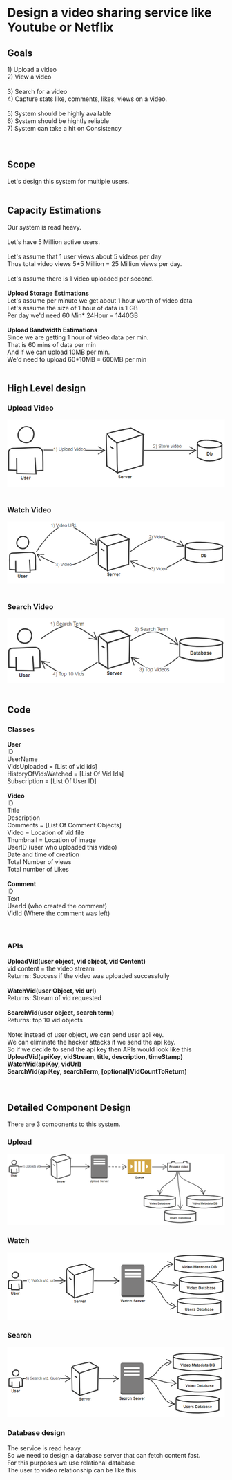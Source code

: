 <h1>Design a video sharing service like Youtube or Netflix</h1>
<h2>Goals</h2>
1) Upload a video</br>
2) View a video</br>
</br>
3) Search for a video</br>
4) Capture stats like, comments, likes, views on a video.</br>
</br>
5) System should be highly available</br>
6) System should be hightly reliable</br>
7) System can take a hit on Consistency</br>
</br></br>

<h2>Scope</h2>
Let's design this system for multiple users.</br></br>

<h2>Capacity Estimations</h2>
Our system is read heavy. </br></br>
Let's have 5 Million active users.</br>
</br>
Let's assume that 1 user views about 5 videos per day</br>
Thus total video views 5*5 Million = 25 Million views per day.</br>
</br>
Let's assume there is 1 video uploaded per second.</br>
</br>
<b>Upload Storage Estimations</b></br>
Let's assume per minute we get about 1 hour worth of video data</br>
Let's assume the size of 1 hour of data is 1 GB</br>
Per day we'd need 60 Min* 24Hour = 1440GB</br>
</br>
<b>Upload Bandwidth Estimations</b></br>
Since we are getting 1 hour of video data per min.</br>
That is 60 mins of data per min</br>
And if we can upload 10MB per min.</br>
We'd need to upload 60*10MB = 600MB per min</br>
</br>

<h2>High Level design</h2>
<h3>Upload Video</h3>
<img src = "HighLevelUploadVid.PNG" />
</br></br>
<h3>Watch Video</h3>
<img src = "HighLevelWatchVid.PNG" />
</br></br>
<h3>Search Video</h3>
<img src = "HighLevelSearchVid.PNG" />
</br></br>

<h2>Code</h2>
<h3>Classes</h3>
<b>User</b></br>
ID</br>
UserName</br>
VidsUploaded = [List of vid ids]</br>
HistoryOfVidsWatched = [List Of Vid Ids]</br>
Subscription = [List Of User ID]</br>
</br>
<b>Video</b></br>
ID</br>
Title</br>
Description</br>
Comments = [List Of Comment Objects] </br>
Video = Location of vid file</br>
Thumbnail = Location of image</br>
UserID (user who uploaded this video) </br>
Date and time of creation </br>
Total Number of views</br>
Total number of Likes</br>
</br>
<b>Comment</b></br>
ID</br>
Text</br>
UserId (who created the comment) </br>
VidId (Where the comment was left) </br>
</br></br>
<h3>APIs</h3>
<b>UploadVid(user object, vid object, vid Content)</b></br>
vid content = the video stream</br>
Returns: Success if the video was uploaded successfully</br>
</br>
<b>WatchVid(user Object, vid url)</b></br>
Returns: Stream of vid requested</br>
</br>
<b>SearchVid(user object, search term)</b></br>
Returns: top 10 vid objects</br>
</br>
Note: instead of user object, we can send user api key.</br>
We can eliminate the hacker attacks if we send the api key. </br>
So if we decide to send the api key then APIs would look like this</br>
<b>UploadVid(apiKey, vidStream, title, description, timeStamp)</b></br>
<b>WatchVid(apiKey, vidUrl)</b></br>
<b>SearchVid(apiKey, searchTerm, [optional]VidCountToReturn)</b></br>
</br></br>

<h2>Detailed Component Design</h2>
There are 3 components to this system.</br>
<h3>Upload</h3>
<img src = "Upload.PNG" />
</br>
<h3>Watch</h3>
<img src = "Watch.PNG" />
</br>
<h3>Search</h3>
<img src = "Search.PNG" />
</br>
<h3>Database design</h3>
The service is read heavy.</br>
So we need to design a database server that can fetch content fast.</br>
For this purposes we use relational database</br>
The user to video relationship can be like this</br>
<img src = "" />
